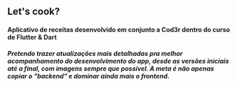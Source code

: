 ## Let's cook?
#### Aplicativo de receitas desenvolvido em conjunto a Cod3r dentro do curso de Flutter &amp; Dart  

##### Pretendo trazer atualizações mais detalhadas pra melhor acompanhamento do desenvolvimento do app, desde as versões iniciais até a final, com imagens sempre que possível. A meta é não apenas copiar o "backend" e dominar ainda mais o frontend.